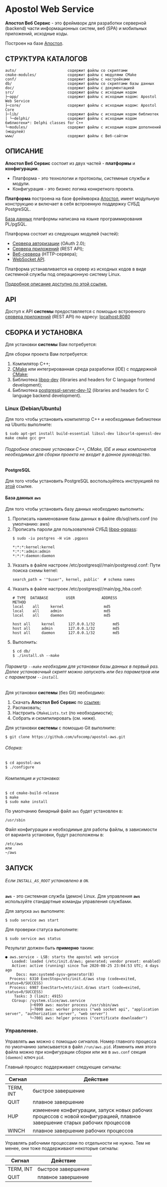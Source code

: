 # Apostol Web Service

**Апостол Веб Сервис** - это фреймворк для разработки серверной (backend) части информационных систем, веб (SPA) и мобильных приложений, исходные коды.

Построен на базе [Апостол](https://github.com/ufocomp/apostol).

СТРУКТУРА КАТАЛОГОВ
-
    auto/                       содержит файлы со скриптами
    cmake-modules/              содержит файлы с модулями CMake
    conf/                       содержит файлы с настройками
    db/                         содержит файлы со скриптами базы данных
    doc/                        содержит файлы с документацией
    src/                        содержит файлы с исходным кодом
    ├─app/                      содержит файлы с исходным кодом: Apostol Web Service
    ├─core/                     содержит файлы с исходным кодом: Apostol Core
    ├─lib/                      содержит файлы с исходным кодом библиотек
    | └─delphi/                 содержит файлы с исходным кодом библиотеки*: Delphi classes for C++
    └─modules/                  содержит файлы с исходным кодом дополнений (модулей)
    www/                        содержит файлы с Веб-сайтом

ОПИСАНИЕ
-

**Апостол Веб Сервис** состоит из двух частей - **платформы** и **конфигурации**.

- Платформа - это технологии и протоколы, системные службы и модули.
- Конфигурация - это бизнес логика конкретного проекта.

**Платформа** построена на базе фреймворка [Апостол](https://github.com/ufocomp/apostol), имеет модульную конструкцию и включает в себя встроенную поддержку СУБД PostgreSQL.

[База данных](https://github.com/ufocomp/db-platform) платформы написана на языке программирования PL/pgSQL.

Платформа состоит из следующих модулей (частей):

- [Сервера авторизации](https://github.com/ufocomp/module-AuthServer) (OAuth 2.0);
- [Сервера приложений](https://github.com/ufocomp/module-AppServer) (REST API);
- [Веб-сервера](https://github.com/ufocomp/module-WebServer) (HTTP-сервера);
- [WebSocket API](https://github.com/ufocomp/module-WebSocketAPI).

Платформа устанавливается на сервер из исходных кодов в виде системной службы под операционную систему Linux.

[Подробное описание доступно по этой ссылке.](./doc/REST-API-ru.md)

API
-

Доступ к API **системы** предоставляется с помощью встроенного [сервера приложений](https://github.com/ufocomp/module-AppServer) (REST API) по адресу: [localhost:8080](http://localhost:8080)

СБОРКА И УСТАНОВКА
-
Для установки **системы** Вам потребуется:

Для сборки проекта Вам потребуется:

1. Компилятор C++;
1. [CMake](https://cmake.org) или интегрированная среда разработки (IDE) с поддержкой [CMake](https://cmake.org);
1. Библиотека [libpq-dev](https://www.postgresql.org/download) (libraries and headers for C language frontend development);
1. Библиотека [postgresql-server-dev-12](https://www.postgresql.org/download) (libraries and headers for C language backend development).

### Linux (Debian/Ubuntu)

Для того чтобы установить компилятор C++ и необходимые библиотеки на Ubuntu выполните:
~~~
$ sudo apt-get install build-essential libssl-dev libcurl4-openssl-dev make cmake gcc g++
~~~

###### Подробное описание установки C++, CMake, IDE и иных компонентов необходимых для сборки проекта не входит в данное руководство. 

#### PostgreSQL

Для того чтобы установить PostgreSQL воспользуйтесь инструкцией по [этой](https://www.postgresql.org/download/) ссылке.

#### База данных `aws`

Для того чтобы установить базу данных необходимо выполнить:

1. Прописать наименование базы данных в файле db/sql/sets.conf (по умолчанию: aws)
1. Прописать пароли для пользователей СУБД [libpq-pgpass](https://postgrespro.ru/docs/postgrespro/11/libpq-pgpass):
   ~~~
   $ sudo -iu postgres -H vim .pgpass
   ~~~
   ~~~
   *:*:*:kernel:kernel
   *:*:*:admin:admin
   *:*:*:daemon:daemon
   ~~~
1. Указать в файле настроек /etc/postgresql/<version>/main/postgresql.conf:
   Пути поиска схемы kernel:
   ~~~
   search_path = '"$user", kernel, public'	# schema names
   ~~~
1. Указать в файле настроек /etc/postgresql/<version>/main/pg_hba.conf:
   ~~~
   # TYPE  DATABASE        USER            ADDRESS                 METHOD
   local	all		kernel					md5
   local	all		admin					md5
   local	all		daemon					md5
    
   host	all		kernel		127.0.0.1/32		md5
   host	all		admin		127.0.0.1/32		md5
   host	all		daemon		127.0.0.1/32		md5   
   ~~~
1. Выполнить:
   ~~~
   $ cd db/
   $ ./install.sh --make
   ~~~

###### Параметр `--make` необходим для установки базы данных в первый раз. Далее установочный скрипт можно запускать или без параметров или с параметром `--install`.

Для установки **системы** (без Git) необходимо:

1. Скачать **Апостол Веб Сервис** по [ссылке](https://github.com/ufocomp/apostol-aws/archive/master.zip);
1. Распаковать;
1. Настроить `CMakeLists.txt` (по необходимости);
1. Собрать и скомпилировать (см. ниже).

Для установки **системы** с помощью Git выполните:
~~~
$ git clone https://github.com/ufocomp/apostol-aws.git
~~~

###### Сборка:
~~~
$ cd apostol-aws
$ ./configure
~~~

###### Компиляция и установка:
~~~
$ cd cmake-build-release
$ make
$ sudo make install
~~~

По умолчанию бинарный файл `aws` будет установлен в:
~~~
/usr/sbin
~~~

Файл конфигурации и необходимые для работы файлы, в зависимости от варианта установки, будут расположены в: 
~~~
/etc/aws
или
~/aws
~~~

ЗАПУСК 
-
###### Если `INSTALL_AS_ROOT` установлено в `ON`.

**`aws`** - это системная служба (демон) Linux. 
Для управления **`aws`** используйте стандартные команды управления службами.

Для запуска `aws` выполните:
~~~
$ sudo service aws start
~~~

Для проверки статуса выполните:
~~~
$ sudo service aws status
~~~

Результат должен быть **примерно** таким:
~~~
● aws.service - LSB: starts the apostol web service
   Loaded: loaded (/etc/init.d/aws; generated; vendor preset: enabled)
   Active: active (running) since Tue 2020-08-25 23:04:53 UTC; 4 days ago
     Docs: man:systemd-sysv-generator(8)
  Process: 6310 ExecStop=/etc/init.d/aws stop (code=exited, status=0/SUCCESS)
  Process: 6987 ExecStart=/etc/init.d/aws start (code=exited, status=0/SUCCESS)
    Tasks: 3 (limit: 4915)
   CGroup: /system.slice/aws.service
           ├─6999 aws: master process /usr/sbin/aws
           ├─7000 aws: worker process ("web socket api", "application server", "authorization server", "web server")
           └─7001 aws: helper process ("certificate downloader")
~~~

### **Управление**.

Управлять **`aws`** можно с помощью сигналов.
Номер главного процесса по умолчанию записывается в файл `/run/aws.pid`. 
Изменить имя этого файла можно при конфигурации сборки или же в `aws.conf` секция `[daemon]` ключ `pid`. 

Главный процесс поддерживает следующие сигналы:

|Сигнал   |Действие          |
|---------|------------------|
|TERM, INT|быстрое завершение|
|QUIT     |плавное завершение|
|HUP	  |изменение конфигурации, запуск новых рабочих процессов с новой конфигурацией, плавное завершение старых рабочих процессов|
|WINCH    |плавное завершение рабочих процессов|	

Управлять рабочими процессами по отдельности не нужно. Тем не менее, они тоже поддерживают некоторые сигналы:

|Сигнал   |Действие          |
|---------|------------------|
|TERM, INT|быстрое завершение|
|QUIT	  |плавное завершение|

